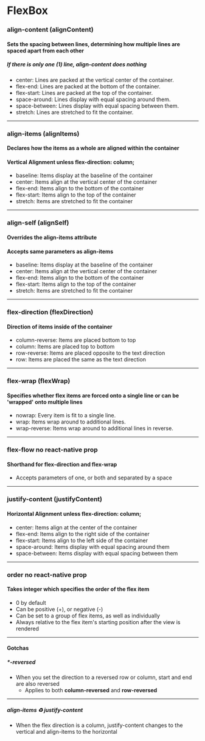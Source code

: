 # FlexBox
### align-content (alignContent)
#### Sets the spacing between lines, determining how multiple lines are spaced apart from each other
##### If there is only one (1) line, align-content does __nothing__
* center: Lines are packed at the vertical center of the container.
* flex-end: Lines are packed at the bottom of the container.
* flex-start: Lines are packed at the top of the container.
* space-around: Lines display with equal spacing around them.
* space-between: Lines display with equal spacing between them.
* stretch: Lines are stretched to fit the container.
***
### align-items (alignItems)
#### Declares how the items as a whole are aligned within the container
#### Vertical Alignment __unless flex-direction: column;__
* baseline: Items display at the baseline of the container
* center: Items align at the vertical center of the container
* flex-end: Items align to the bottom of the container
* flex-start: Items align to the top of the container
* stretch: Items are stretched to fit the container
***
### align-self (alignSelf)
#### __Overrides__ the align-items attribute
#### Accepts same parameters as align-items
* baseline: Items display at the baseline of the container
* center: Items align at the vertical center of the container
* flex-end: Items align to the bottom of the container
* flex-start: Items align to the top of the container
* stretch: Items are stretched to fit the container
***
### flex-direction (flexDirection)
#### **Direction** of items inside of the container
* column-reverse: Items are placed bottom to top
* column: Items are placed top to bottom
* row-reverse: Items are placed opposite to the text direction
* row: Items are placed the same as the text direction
***
### flex-wrap (flexWrap)
#### Specifies whether flex items are forced onto a single line or can be 'wrapped' onto multiple lines
* nowrap: Every item is fit to a single line.
* wrap: Items wrap around to additional lines.
* wrap-reverse: Items wrap around to additional lines in reverse.
***
### flex-flow __no react-native prop__
#### Shorthand for flex-direction and flex-wrap
* Accepts parameters of one, or both <flex-direction> and <flex-wrap> separated by a space
***
### justify-content (justifyContent)
#### Horizontal Alignment __unless flex-direction: column;__
* center: Items align at the center of the container
* flex-end: Items align to the right side of the container
* flex-start: Items align to the left side of the container
* space-around: Items display with equal spacing around them
* space-between: Items display with equal spacing between them
***
### order __no react-native prop__
#### Takes integer which specifies the order of the flex item
* 0 by default
* Can be positive (+), or negative (-)
* Can be set to a group of flex items, as well as individually
* Always relative to the flex item's starting position after the view is rendered
***
#### Gotchas
##### *-reversed
* When you set the direction to a reversed row or column, start and end are also reversed
  * Applies to both **column-reversed** and **row-reversed**
***
##### align-items ♻ justify-content
* When the flex direction is a column, justify-content changes to the vertical and align-items to the horizontal
